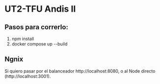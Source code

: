 # UT2-TFU Andis II

## Pasos para correrlo:
1. npm install
2. docker compose up --build

## Ngnix
Si quiero pasar por el balanceador http://localhost:8080, o al Node directo (http://localhost:3001).